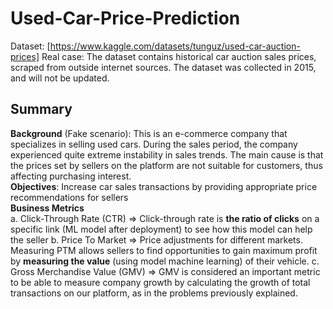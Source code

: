 # Used-Car-Price-Prediction

Dataset: [https://www.kaggle.com/datasets/tunguz/used-car-auction-prices] 
Real case: The dataset contains historical car auction sales prices, scraped from outside internet sources. The dataset was collected in 2015, and will not be updated.

## Summary  

**Background** (Fake scenario): This is an e-commerce company that specializes in selling used cars. During the sales period, the company experienced quite extreme instability in sales trends. The main cause is that the prices set by sellers on the platform are not suitable for customers, thus affecting purchasing interest.  
**Objectives**: Increase car sales transactions by providing appropriate price recommendations for sellers  
**Business Metrics**  
a. Click-Through Rate (CTR)  => Click-through rate is **the ratio of clicks** on a specific link (ML model after deployment) to see how this model can help the seller
b. Price To Market => Price adjustments for different markets. Measuring PTM allows sellers to find opportunities to gain maximum profit by **measuring the value** (using model machine learning) of their vehicle.
c. Gross Merchandise Value (GMV)  => GMV is considered an important metric to be able to measure company growth by calculating the growth of total transactions on our platform, as in the problems previously explained.
